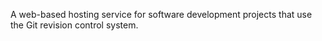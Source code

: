 A web-based hosting service for software development projects that use the Git revision control system. 